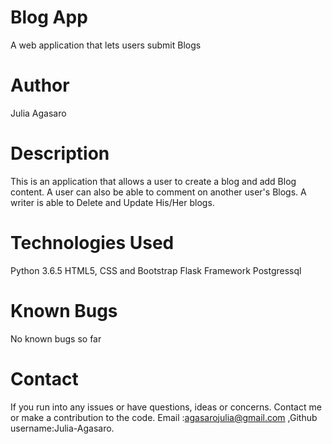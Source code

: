 # Blog App
A web application that lets users submit Blogs 
<!-- [check it out](https://pitchall.herokuapp.com/) -->

# Author
Julia Agasaro

# Description

This is an application that allows a user to create a blog and add Blog content. A user can also be able to comment  on another user's Blogs.
A writer is able to Delete and Update His/Her blogs.


# Technologies Used
Python 3.6.5
HTML5, CSS and Bootstrap
Flask Framework
Postgressql

# Known Bugs

No known bugs so far

# Contact

If you run into any issues or have questions, ideas or concerns. Contact me or make a contribution to the code. Email :agasarojulia@gmail.com ,Github username:Julia-Agasaro.
